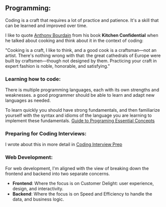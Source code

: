 ## Programming:

Coding is a craft that requires a lot of practice and patience. It's a skill that can be learned and improved over time.

I like to quote [Anthony Bourdain](https://en.wikipedia.org/wiki/Anthony_Bourdain) from his book **Kitchen Confidential** when he talked about cooking and think about it in the context of coding:

"Cooking is a craft, I like to think, and a good cook is a craftsman—not an artist. There's nothing wrong with that: the great cathedrals of Europe were built by craftsmen—though not designed by them. Practicing your craft in expert fashion is noble, honorable, and satisfying."

### Learning how to code:
There is multiple programming languages, each with its own strengths and weaknesses. a good programmer should be able to learn and adapt new languages as needed.

To learn quickly you should have strong fundamentals, and then familiarize yourself with the syntax and idioms of the language you are learning to implement these fundamentals.
[Guide to Programing Essential Concepts](programming-essential-concepts/README.md)


### Preparing for Coding Interviews:
I wrote about this in more detail in [Coding Interview Prep](coding-interview-prep/README.md)


### Web Development:
For web development, I'm aligned with the view of breaking down the frontend and backend into two separate concerns.
* **Frontend**: Where the focus is on Customer Delight: user experience, design, and interactivity.
* **Backend**: Where the focus is on Speed and Efficiency to handle the data, and business logic.
